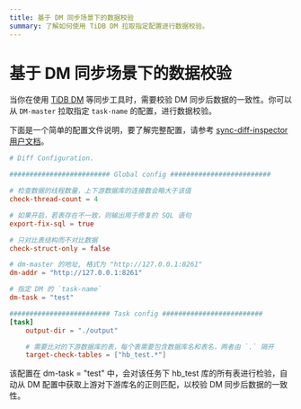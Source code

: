 ```yaml
---
title: 基于 DM 同步场景下的数据校验
summary: 了解如何使用 TiDB DM 拉取指定配置进行数据校验。
---
```


# 基于 DM 同步场景下的数据校验

当你在使用 [TiDB DM](/dm/dm-overview.md) 等同步工具时，需要校验 DM 同步后数据的一致性。你可以从 `DM-master` 拉取指定 `task-name` 的配置，进行数据校验。

下面是一个简单的配置文件说明，要了解完整配置，请参考 [sync-diff-inspector 用户文档](/sync-diff-inspector/sync-diff-inspector-overview.md)。

```toml
# Diff Configuration.

######################### Global config #########################

# 检查数据的线程数量，上下游数据库的连接数会略大于该值
check-thread-count = 4

# 如果开启，若表存在不一致，则输出用于修复的 SQL 语句
export-fix-sql = true

# 只对比表结构而不对比数据
check-struct-only = false

# dm-master 的地址, 格式为 "http://127.0.0.1:8261"
dm-addr = "http://127.0.0.1:8261"

# 指定 DM 的 `task-name`
dm-task = "test"

######################### Task config #########################
[task]
    output-dir = "./output"

    # 需要比对的下游数据库的表，每个表需要包含数据库名和表名，两者由 `.` 隔开
    target-check-tables = ["hb_test.*"]
```

该配置在 dm-task = "test" 中，会对该任务下 hb_test 库的所有表进行检验，自动从 DM 配置中获取上游对下游库名的正则匹配，以校验 DM 同步后数据的一致性。
